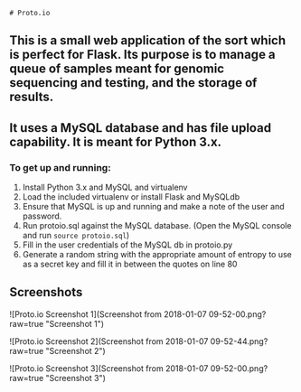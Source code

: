     # Proto.io
## This is a small web application of the sort which is perfect for Flask. Its purpose is to manage a queue of samples meant for genomic sequencing and testing, and the storage of results.
## It uses a MySQL database and has file upload capability. It is meant for **Python 3.x**.

### To get up and running:

1. Install Python 3.x and MySQL and virtualenv
2. Load the included virtualenv or install Flask and MySQLdb
3. Ensure that MySQL is up and running and make a note of the user and password.
3. Run protoio.sql against the MySQL database. (Open the MySQL console and run `source protoio.sql`)
4. Fill in the user credentials of the MySQL db in protoio.py
5. Generate a random string with the appropriate amount of entropy to use as a secret key and fill it in between the quotes on line 80

## Screenshots

![Proto.io Screenshot 1](Screenshot from 2018-01-07 09-52-00.png?raw=true "Screenshot 1")

![Proto.io Screenshot 2](Screenshot from 2018-01-07 09-52-44.png?raw=true "Screenshot 2")

![Proto.io Screenshot 3](Screenshot from 2018-01-07 09-52-00.png?raw=true "Screenshot 3")
